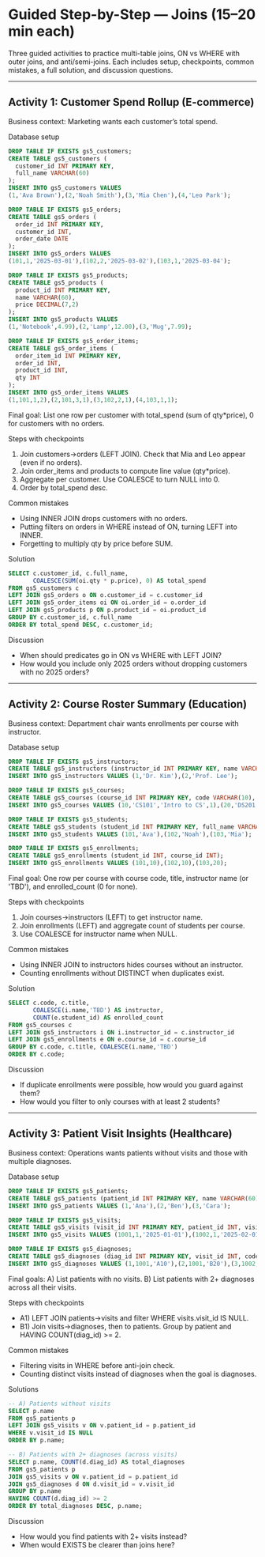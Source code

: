 # Guided Step-by-Step — Joins (15–20 min each)

Three guided activities to practice multi-table joins, ON vs WHERE with outer joins, and anti/semi-joins. Each includes setup, checkpoints, common mistakes, a full solution, and discussion questions.

---

## Activity 1: Customer Spend Rollup (E-commerce)
Business context: Marketing wants each customer’s total spend.

Database setup
```sql
DROP TABLE IF EXISTS gs5_customers;
CREATE TABLE gs5_customers (
  customer_id INT PRIMARY KEY,
  full_name VARCHAR(60)
);
INSERT INTO gs5_customers VALUES
(1,'Ava Brown'),(2,'Noah Smith'),(3,'Mia Chen'),(4,'Leo Park');

DROP TABLE IF EXISTS gs5_orders;
CREATE TABLE gs5_orders (
  order_id INT PRIMARY KEY,
  customer_id INT,
  order_date DATE
);
INSERT INTO gs5_orders VALUES
(101,1,'2025-03-01'),(102,2,'2025-03-02'),(103,1,'2025-03-04');

DROP TABLE IF EXISTS gs5_products;
CREATE TABLE gs5_products (
  product_id INT PRIMARY KEY,
  name VARCHAR(60),
  price DECIMAL(7,2)
);
INSERT INTO gs5_products VALUES
(1,'Notebook',4.99),(2,'Lamp',12.00),(3,'Mug',7.99);

DROP TABLE IF EXISTS gs5_order_items;
CREATE TABLE gs5_order_items (
  order_item_id INT PRIMARY KEY,
  order_id INT,
  product_id INT,
  qty INT
);
INSERT INTO gs5_order_items VALUES
(1,101,1,2),(2,101,3,1),(3,102,2,1),(4,103,1,1);
```
Final goal: List one row per customer with total_spend (sum of qty*price), 0 for customers with no orders.

Steps with checkpoints
1) Join customers→orders (LEFT JOIN). Check that Mia and Leo appear (even if no orders).
2) Join order_items and products to compute line value (qty*price).
3) Aggregate per customer. Use COALESCE to turn NULL into 0.
4) Order by total_spend desc.

Common mistakes
- Using INNER JOIN drops customers with no orders.
- Putting filters on orders in WHERE instead of ON, turning LEFT into INNER.
- Forgetting to multiply qty by price before SUM.

Solution
```sql
SELECT c.customer_id, c.full_name,
       COALESCE(SUM(oi.qty * p.price), 0) AS total_spend
FROM gs5_customers c
LEFT JOIN gs5_orders o ON o.customer_id = c.customer_id
LEFT JOIN gs5_order_items oi ON oi.order_id = o.order_id
LEFT JOIN gs5_products p ON p.product_id = oi.product_id
GROUP BY c.customer_id, c.full_name
ORDER BY total_spend DESC, c.customer_id;
```

Discussion
- When should predicates go in ON vs WHERE with LEFT JOIN?
- How would you include only 2025 orders without dropping customers with no 2025 orders?

---

## Activity 2: Course Roster Summary (Education)
Business context: Department chair wants enrollments per course with instructor.

Database setup
```sql
DROP TABLE IF EXISTS gs5_instructors;
CREATE TABLE gs5_instructors (instructor_id INT PRIMARY KEY, name VARCHAR(60));
INSERT INTO gs5_instructors VALUES (1,'Dr. Kim'),(2,'Prof. Lee');

DROP TABLE IF EXISTS gs5_courses;
CREATE TABLE gs5_courses (course_id INT PRIMARY KEY, code VARCHAR(10), title VARCHAR(80), instructor_id INT);
INSERT INTO gs5_courses VALUES (10,'CS101','Intro to CS',1),(20,'DS201','Data Systems',2),(30,'CS199','Special Topics',NULL);

DROP TABLE IF EXISTS gs5_students;
CREATE TABLE gs5_students (student_id INT PRIMARY KEY, full_name VARCHAR(60));
INSERT INTO gs5_students VALUES (101,'Ava'),(102,'Noah'),(103,'Mia');

DROP TABLE IF EXISTS gs5_enrollments;
CREATE TABLE gs5_enrollments (student_id INT, course_id INT);
INSERT INTO gs5_enrollments VALUES (101,10),(102,10),(103,20);
```
Final goal: One row per course with course code, title, instructor name (or 'TBD'), and enrolled_count (0 for none).

Steps with checkpoints
1) Join courses→instructors (LEFT) to get instructor name.
2) Join enrollments (LEFT) and aggregate count of students per course.
3) Use COALESCE for instructor name when NULL.

Common mistakes
- Using INNER JOIN to instructors hides courses without an instructor.
- Counting enrollments without DISTINCT when duplicates exist.

Solution
```sql
SELECT c.code, c.title,
       COALESCE(i.name,'TBD') AS instructor,
       COUNT(e.student_id) AS enrolled_count
FROM gs5_courses c
LEFT JOIN gs5_instructors i ON i.instructor_id = c.instructor_id
LEFT JOIN gs5_enrollments e ON e.course_id = c.course_id
GROUP BY c.code, c.title, COALESCE(i.name,'TBD')
ORDER BY c.code;
```

Discussion
- If duplicate enrollments were possible, how would you guard against them?
- How would you filter to only courses with at least 2 students?

---

## Activity 3: Patient Visit Insights (Healthcare)
Business context: Operations wants patients without visits and those with multiple diagnoses.

Database setup
```sql
DROP TABLE IF EXISTS gs5_patients;
CREATE TABLE gs5_patients (patient_id INT PRIMARY KEY, name VARCHAR(60));
INSERT INTO gs5_patients VALUES (1,'Ana'),(2,'Ben'),(3,'Cara');

DROP TABLE IF EXISTS gs5_visits;
CREATE TABLE gs5_visits (visit_id INT PRIMARY KEY, patient_id INT, visit_date DATE);
INSERT INTO gs5_visits VALUES (1001,1,'2025-01-01'),(1002,1,'2025-02-01'),(1003,3,'2025-02-10');

DROP TABLE IF EXISTS gs5_diagnoses;
CREATE TABLE gs5_diagnoses (diag_id INT PRIMARY KEY, visit_id INT, code VARCHAR(10));
INSERT INTO gs5_diagnoses VALUES (1,1001,'A10'),(2,1001,'B20'),(3,1002,'C30'),(4,1003,'A10');
```
Final goals:
A) List patients with no visits.
B) List patients with 2+ diagnoses across all their visits.

Steps with checkpoints
- A1) LEFT JOIN patients→visits and filter WHERE visits.visit_id IS NULL.
- B1) Join visits→diagnoses, then to patients. Group by patient and HAVING COUNT(diag_id) >= 2.

Common mistakes
- Filtering visits in WHERE before anti-join check.
- Counting distinct visits instead of diagnoses when the goal is diagnoses.

Solutions
```sql
-- A) Patients without visits
SELECT p.name
FROM gs5_patients p
LEFT JOIN gs5_visits v ON v.patient_id = p.patient_id
WHERE v.visit_id IS NULL
ORDER BY p.name;

-- B) Patients with 2+ diagnoses (across visits)
SELECT p.name, COUNT(d.diag_id) AS total_diagnoses
FROM gs5_patients p
JOIN gs5_visits v ON v.patient_id = p.patient_id
JOIN gs5_diagnoses d ON d.visit_id = v.visit_id
GROUP BY p.name
HAVING COUNT(d.diag_id) >= 2
ORDER BY total_diagnoses DESC, p.name;
```

Discussion
- How would you find patients with 2+ visits instead?
- When would EXISTS be clearer than joins here?
